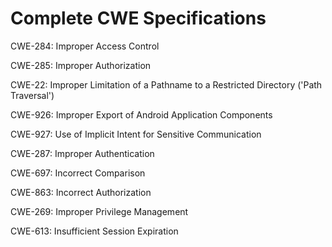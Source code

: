 

# Complete CWE Specifications

CWE-284: Improper Access Control

CWE-285: Improper Authorization

CWE-22: Improper Limitation of a Pathname to a Restricted Directory ('Path Traversal')

CWE-926: Improper Export of Android Application Components

CWE-927: Use of Implicit Intent for Sensitive Communication

CWE-287: Improper Authentication

CWE-697: Incorrect Comparison

CWE-863: Incorrect Authorization

CWE-269: Improper Privilege Management

CWE-613: Insufficient Session Expiration